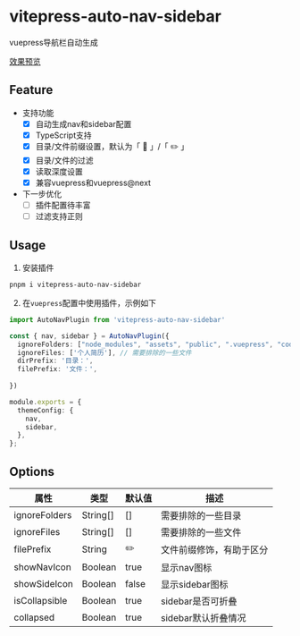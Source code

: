 # vitepress-auto-nav-sidebar

vuepress导航栏自动生成

[效果预览](https://www.merlin218.top)

## Feature

- 支持功能
    - [x] 自动生成nav和sidebar配置
    - [x] TypeScript支持
    - [x] 目录/文件前缀设置，默认为「 📂 」/「 ✏️ 」
    - [x] 目录/文件的过滤
    - [x] 读取深度设置
    - [x] 兼容vuepress和vuepress@next
- 下一步优化
   - [ ] 插件配置待丰富
   - [ ] 过滤支持正则

## Usage

1. 安装插件

```bash
pnpm i vitepress-auto-nav-sidebar
```

2. 在`vuepress`配置中使用插件，示例如下

```ts
import AutoNavPlugin from 'vitepress-auto-nav-sidebar'

const { nav, sidebar } = AutoNavPlugin({
  ignoreFolders: ["node_modules", "assets", "public", ".vuepress", "code", ".obsidian", "utils"], // 需要排除的一些目录
  ignoreFiles: ['个人简历'], // 需要排除的一些文件
  dirPrefix: '目录：',
  filePrefix: '文件：',
  
})

module.exports = {
  themeConfig: {
    nav,
    sidebar,
  },
};
```

## Options

| 属性          | 类型                  | 默认值  | 描述                                                                                                                                               |
| ------------- | --------------------- | ------- | --------------------------------------------------------------------------------------------------------------------------------------------------                                                                                                                                  |
| ignoreFolders | String[]              | []      | 需要排除的一些目录                                                                                                                                 |
| ignoreFiles   | String[]              | []      | 需要排除的一些文件                                                                                                                                 |
| filePrefix    | String                | ✏️       | 文件前缀修饰，有助于区分                                                                                                                           |
| showNavIcon     | Boolean                | true       | 显示nav图标                                                                                                                           |
| showSideIcon         | Boolean                | false        | 显示sidebar图标                                                                                                           |
| isCollapsible    | Boolean                | true       | sidebar是否可折叠                                                                                                                           |
| collapsed    | Boolean                | true       | sidebar默认折叠情况                                                                                                                           |

